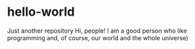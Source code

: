 # hello-world
Just another repository
Hi, people!
I am a good person who like programming and, of course, our world and the whole universe)
